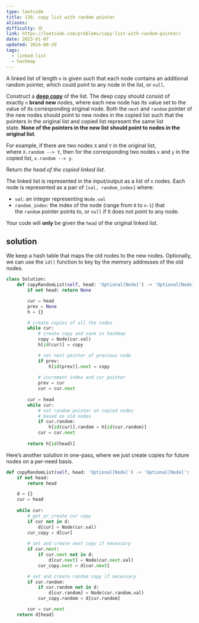 ```yaml
---
type: leetcode
title: 138. copy list with random pointer
aliases: 
difficulty: 🟡
link: https://leetcode.com/problems/copy-list-with-random-pointer/
date: 2023-01-07
updated: 2024-08-29
tags:
  - linked-list
  - hashmap
---
```


A linked list of length `n` is given such that each node contains an additional random pointer, which could point to any node in the list, or `null`.

Construct a [**deep copy**](https://en.wikipedia.org/wiki/Object_copying#Deep_copy) of the list. The deep copy should consist of exactly `n` **brand new** nodes, where each new node has its value set to the value of its corresponding original node. Both the `next` and `random` pointer of the new nodes should point to new nodes in the copied list such that the pointers in the original list and copied list represent the same list state. **None of the pointers in the new list should point to nodes in the original list**.

For example, if there are two nodes `X` and `Y` in the original list, where `X.random --> Y`, then for the corresponding two nodes `x` and `y` in the copied list, `x.random --> y`.

Return _the head of the copied linked list_.

The linked list is represented in the input/output as a list of `n` nodes. Each node is represented as a pair of `[val, random_index]` where:

- `val`: an integer representing `Node.val`
- `random_index`: the index of the node (range from `0` to `n-1`) that the `random` pointer points to, or `null` if it does not point to any node.

Your code will **only** be given the `head` of the original linked list.

## solution

We keep a hash table that maps the old nodes to the new nodes. Optionally, we can use the `id()` function to key by the memory addresses of the old nodes.

```python
class Solution:
    def copyRandomList(self, head: 'Optional[Node]') -> 'Optional[Node]':
        if not head: return None

        cur = head
        prev = None
        h = {}

        # create copies of all the nodes
        while cur:
            # create copy and save in hashmap
            copy = Node(cur.val)
            h[id(cur)] = copy

            # set next pointer of previous node
            if prev:
                h[id(prev)].next = copy
            
            # increment index and cur pointer
            prev = cur
            cur = cur.next
        
        cur = head
        while cur:
            # set random pointer on copied nodes
            # based on old nodes
            if cur.random:
                h[id(cur)].random = h[id(cur.random)]
            cur = cur.next
        
        return h[id(head)]
```

Here’s another solution in one-pass, where we just create copies for future nodes on a per-need basis.

```python
def copyRandomList(self, head: 'Optional[Node]') -> 'Optional[Node]':
	if not head:
		return head

	d = {}
	cur = head
	  
	while cur:
		# get_or_create cur copy
		if cur not in d:
			d[cur] = Node(cur.val)
		cur_copy = d[cur]
	  
		# set and create next copy if necessary
		if cur.next:
			if cur.next not in d:
				d[cur.next] = Node(cur.next.val)
			cur_copy.next = d[cur.next]

		# set and create random copy if necessary
		if cur.random:
			if cur.random not in d:
				d[cur.random] = Node(cur.random.val)
			cur_copy.random = d[cur.random]

		cur = cur.next
	return d[head]
```
